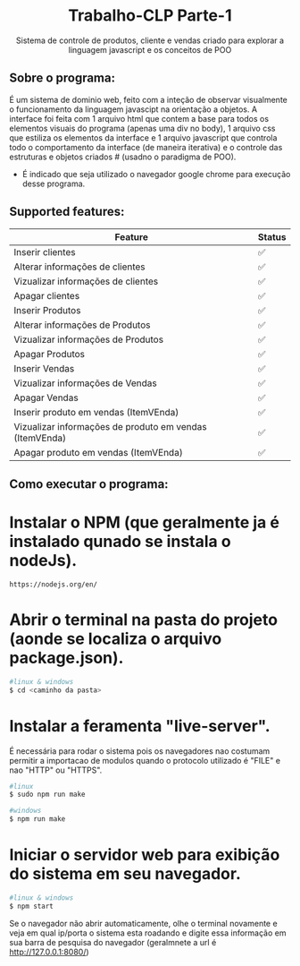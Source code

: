 <h1 align="center">Trabalho-CLP Parte-1</h1>
<p align="center">Sistema de controle de produtos, cliente e vendas criado para explorar a linguagem javascript e os conceitos de POO</p>

## Sobre o programa:
É um sistema de dominio web, feito com a inteção de observar visualmente o funcionamento da linguagem javascipt na orientação a objetos.
A interface foi feita com 1 arquivo html que contem a base para todos os elementos visuais do programa (apenas uma div no body), 1 arquivo css que estiliza os elementos da interface e 1 arquivo javascript que controla todo o comportamento da interface (de maneira iterativa) e o controle das estruturas e objetos criados # (usadno o paradigma de POO).</br>

* É indicado que seja utilizado o navegador google chrome para execução desse programa.
## Supported features:

| Feature                                                 | Status |
| ------------------------------------------------------- | ------ |
| Inserir clientes                                        | ✅      |
| Alterar informações de clientes                         | ✅      |
| Vizualizar informações de clientes                      | ✅      |
| Apagar clientes                                         | ✅      |
| Inserir Produtos                                        | ✅      |
| Alterar informações de Produtos                         | ✅      |
| Vizualizar informações de Produtos                      | ✅      |
| Apagar Produtos                                         | ✅      |
| Inserir Vendas                                          | ✅      |
| Vizualizar informações de Vendas                        | ✅      |
| Apagar Vendas                                           | ✅      |
| Inserir produto em vendas (ItemVEnda)                   | ✅      |
| Vizualizar informações de produto em vendas (ItemVEnda) | ✅      |
| Apagar produto em vendas (ItemVEnda)                    | ✅      |
  
## Como executar o programa:
# Instalar o NPM (que geralmente ja é instalado qunado se instala o nodeJs).
`https://nodejs.org/en/`
# Abrir o terminal na pasta do projeto (aonde se localiza o arquivo package.json).
```bash
#linux & windows
$ cd <caminho da pasta>
```
# Instalar a feramenta "live-server".
É necessária para rodar o sistema pois os navegadores nao costumam permitir a importacao de modulos quando o protocolo utilizado é "FILE" e nao "HTTP" ou "HTTPS".
```bash
#linux
$ sudo npm run make

#windows
$ npm run make
```
# Iniciar o servidor web para exibição do sistema em seu navegador.
```bash
#linux & windows
$ npm start
```
Se o navegador não abrir automaticamente, olhe o terminal novamente e veja em qual ip/porta o sistema esta roadando e digite essa informação em sua barra de pesquisa do navegador (geralmnete a url é http://127.0.0.1:8080/)